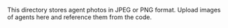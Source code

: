 This directory stores agent photos in JPEG or PNG format.
Upload images of agents here and reference them from the code.
